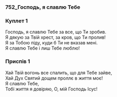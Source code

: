 ### 752_Господь, я славлю Тебе
### Куплет 1
Господь, я славлю Тебе за все, що Ти зробив. <br/>Я дякую за Твій хрест, за кров, що Ти пролив! <br/>Я за Тобою піду, куди б Ти не вказав мені. <br/>Я славлю Тебе і лиш Тебе люблю!
### Приспів 1
Хай Твій вогонь все спалить, що для Тебе зайве, <br/>Хай Дух Святий дощем проллє в життя моє! <br/>Я славлю Тебе, <br/>Тобі життя я довіряю, О, мій Господь Ісус!
